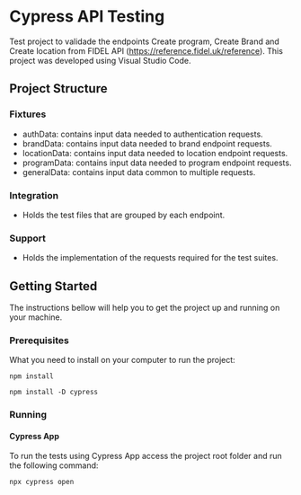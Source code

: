# Cypress API Testing

Test project to validade the endpoints Create program, Create Brand and Create location from FIDEL API (https://reference.fidel.uk/reference). This project was developed using Visual Studio Code.

## Project Structure

### Fixtures

* authData: contains input data needed to authentication requests.
* brandData: contains input data needed to brand endpoint requests.
* locationData: contains input data needed to location endpoint requests.
* programData: contains input data needed to program endpoint requests.
* generalData: contains input data common to multiple requests.

### Integration

* Holds the test files that are grouped by each endpoint.

### Support

* Holds the implementation of the requests required for the test suites.

## Getting Started

The instructions bellow will help you to get the project up and running on your machine.

### Prerequisites

What you need to install on your computer to run the project:

```
npm install
```

```
npm install -D cypress
```

### Running

#### Cypress App
To run the tests using Cypress App access the project root folder and run the following command:

```
npx cypress open
```

